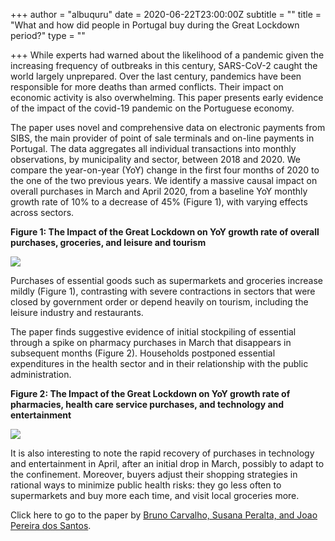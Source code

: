 +++
author = "albuquru"
date = 2020-06-22T23:00:00Z
subtitle = ""
title = "What and how did people in Portugal buy during the Great Lockdown period?"
type = ""

+++
While experts had warned about the likelihood of a pandemic given the increasing frequency of outbreaks in this century, SARS-CoV-2 caught the world largely unprepared. Over the last century, pandemics have been responsible for more deaths than armed conflicts. Their impact on economic activity is also overwhelming. This paper presents early evidence of the impact of the covid-19 pandemic on the Portuguese economy.

The paper uses novel and comprehensive data on electronic payments from SIBS, the main provider of point of sale terminals and on-line payments in Portugal. The data aggregates all individual transactions into monthly observations, by municipality and sector, between 2018 and 2020. We compare the year-on-year (YoY) change in the first four months of 2020 to the one of the two previous years. We identify a massive causal impact on overall purchases in March and April 2020, from a baseline YoY monthly growth rate of 10% to a decrease of 45% (Figure 1), with varying effects across sectors.

**Figure 1: The Impact of the Great Lockdown on YoY growth rate of overall purchases, groceries, and leisure and tourism**

![](/v1592925337/research_report/Screen_Shot_2020-06-23_at_4.15.09_PM_is4pig.png)

Purchases of essential goods such as supermarkets and groceries increase mildly (Figure 1), contrasting with severe contractions in sectors that were closed by government order or depend heavily on tourism, including the leisure industry and restaurants.

The paper finds suggestive evidence of initial stockpiling of essential through a spike on pharmacy purchases in March that disappears in subsequent months (Figure 2). Households postponed essential expenditures in the health sector and in their relationship with the public administration.

**Figure 2: The Impact of the Great Lockdown on YoY growth rate of pharmacies, health care service purchases, and technology and entertainment**

![](/v1592925363/research_report/Screen_Shot_2020-06-23_at_4.15.19_PM_xc3lw2.png)

It is also interesting to note the rapid recovery of purchases in technology and entertainment in April, after an initial drop in March, possibly to adapt to the confinement. Moreover, buyers adjust their shopping strategies in rational ways to minimize public health risks: they go less often to supermarkets and buy more each time, and visit local groceries more.

Click here to go to the paper by [Bruno Carvalho, Susana Peralta, and Joao Pereira dos Santos](https://econpapers.repec.org/paper/ecawpaper/2013_2f307531.htm).